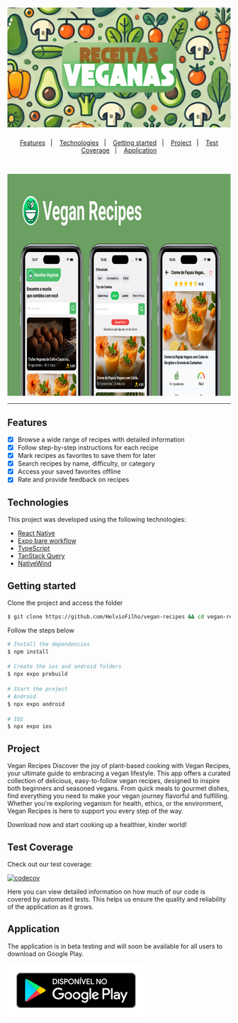 <h1 align="center">
  <img alt="Receitas Veganas" title="Receitas Veganas" src=".github/logo.svg" />
</h1>

<p align="center">
  <a href="#features">Features</a>&nbsp;&nbsp;&nbsp;|&nbsp;&nbsp;&nbsp;
  <a href="#technologies">Technologies</a>&nbsp;&nbsp;&nbsp;|&nbsp;&nbsp;&nbsp;
  <a href="#getting-started">Getting started</a>&nbsp;&nbsp;&nbsp;|&nbsp;&nbsp;&nbsp;
  <a href="#project">Project</a>&nbsp;&nbsp;&nbsp;|&nbsp;&nbsp;&nbsp;
  <a href="#test-coverage">Test Coverage</a>&nbsp;&nbsp;&nbsp;|&nbsp;&nbsp;&nbsp;
  <a href="#application">Application</a>
</p>

<br>

<p align="center">
  <img height="500" alt="application screens" src=".github/screens.png">
</p>

---

## Features

- [x] Browse a wide range of recipes with detailed information
- [x] Follow step-by-step instructions for each recipe
- [x] Mark recipes as favorites to save them for later
- [x] Search recipes by name, difficulty, or category
- [x] Access your saved favorites offline
- [x] Rate and provide feedback on recipes

## Technologies

This project was developed using the following technologies:

- [React Native](https://reactnative.dev/)
- [Expo bare workflow](https://expo.io/)
- [TypeScript](https://www.typescriptlang.org/)
- [TanStack Query](https://tanstack.com/query/latest)
- [NativeWind](https://www.nativewind.dev)

## Getting started

Clone the project and access the folder

```bash
$ git clone https://github.com/HelvioFilho/vegan-recipes && cd vegan-recipes
```

Follow the steps below

```bash
# Install the dependencies
$ npm install

# Create the ios and android folders
$ npx expo prebuild

# Start the project
# Android
$ npx expo android

# IOS
$ npx expo ios
```

## Project

Vegan Recipes
Discover the joy of plant-based cooking with Vegan Recipes, your ultimate guide to embracing a vegan lifestyle. This app offers a curated collection of delicious, easy-to-follow vegan recipes, designed to inspire both beginners and seasoned vegans. From quick meals to gourmet dishes, find everything you need to make your vegan journey flavorful and fulfilling. Whether you're exploring veganism for health, ethics, or the environment, Vegan Recipes is here to support you every step of the way.

Download now and start cooking up a healthier, kinder world!

## Test Coverage

Check out our test coverage:

[![codecov](https://codecov.io/gh/HelvioFilho/vegan-recipes/graph/badge.svg?token=SS50QFXQZV)](https://codecov.io/gh/HelvioFilho/vegan-recipes)

Here you can view detailed information on how much of our code is covered by automated tests. This helps us ensure the quality and reliability of the application as it grows.

## Application

The application is in beta testing and will soon be available for all users to download on Google Play.

<a href="https://play.google.com/store/apps/details?id=com.hsvf.veganrecipes">
  <img alt="application link in google play" title="google play" src=".github/googlePlay.svg" />
</a>
